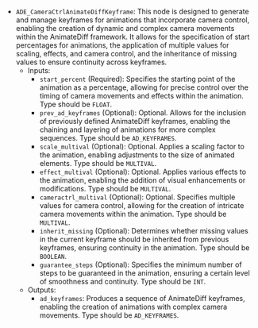 - `ADE_CameraCtrlAnimateDiffKeyframe`: This node is designed to generate and manage keyframes for animations that incorporate camera control, enabling the creation of dynamic and complex camera movements within the AnimateDiff framework. It allows for the specification of start percentages for animations, the application of multiple values for scaling, effects, and camera control, and the inheritance of missing values to ensure continuity across keyframes.
    - Inputs:
        - `start_percent` (Required): Specifies the starting point of the animation as a percentage, allowing for precise control over the timing of camera movements and effects within the animation. Type should be `FLOAT`.
        - `prev_ad_keyframes` (Optional): Optional. Allows for the inclusion of previously defined AnimateDiff keyframes, enabling the chaining and layering of animations for more complex sequences. Type should be `AD_KEYFRAMES`.
        - `scale_multival` (Optional): Optional. Applies a scaling factor to the animation, enabling adjustments to the size of animated elements. Type should be `MULTIVAL`.
        - `effect_multival` (Optional): Optional. Applies various effects to the animation, enabling the addition of visual enhancements or modifications. Type should be `MULTIVAL`.
        - `cameractrl_multival` (Optional): Optional. Specifies multiple values for camera control, allowing for the creation of intricate camera movements within the animation. Type should be `MULTIVAL`.
        - `inherit_missing` (Optional): Determines whether missing values in the current keyframe should be inherited from previous keyframes, ensuring continuity in the animation. Type should be `BOOLEAN`.
        - `guarantee_steps` (Optional): Specifies the minimum number of steps to be guaranteed in the animation, ensuring a certain level of smoothness and continuity. Type should be `INT`.
    - Outputs:
        - `ad_keyframes`: Produces a sequence of AnimateDiff keyframes, enabling the creation of animations with complex camera movements. Type should be `AD_KEYFRAMES`.
